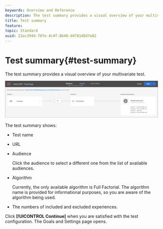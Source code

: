 ```yaml
---
keywords: Overview and Reference
description: The test summary provides a visual overview of your multivariate test.
title: Test summary
feature: 
topic: Standard
uuid: 22ac394d-70fe-4c4f-8b40-d478148d7e82
---
```


# Test summary{#test-summary}

The test summary provides a visual overview of your multivariate test.

![Test summary dialog box](/help/c-activities/c-multivariate-testing/t-create-multivariate-test/assets/summary2new.png)

The test summary shows:

* Test name 
* URL 
* Audience

  Click the audience to select a different one from the list of available audiences. 
* Algorithm

  Currently, the only available algorithm is Full Factorial. The algorithm name is provided for informational purposes, so you are aware of the algorithm being used. 
* The numbers of included and excluded experiences.

Click **[!UICONTROL Continue]** when you are satisfied with the test configuration. The Goals and Settings page opens. 
